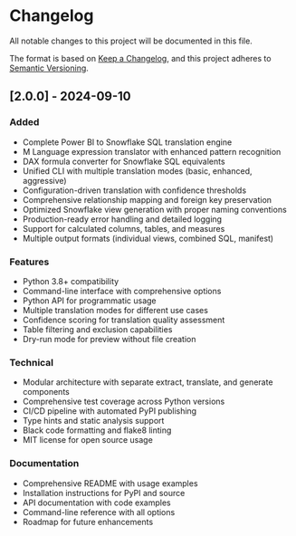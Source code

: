 # Changelog

All notable changes to this project will be documented in this file.

The format is based on [Keep a Changelog](https://keepachangelog.com/en/1.0.0/),
and this project adheres to [Semantic Versioning](https://semver.org/spec/v2.0.0.html).

## [2.0.0] - 2024-09-10

### Added
- Complete Power BI to Snowflake SQL translation engine
- M Language expression translator with enhanced pattern recognition
- DAX formula converter for Snowflake SQL equivalents
- Unified CLI with multiple translation modes (basic, enhanced, aggressive)
- Configuration-driven translation with confidence thresholds
- Comprehensive relationship mapping and foreign key preservation
- Optimized Snowflake view generation with proper naming conventions
- Production-ready error handling and detailed logging
- Support for calculated columns, tables, and measures
- Multiple output formats (individual views, combined SQL, manifest)

### Features
- Python 3.8+ compatibility
- Command-line interface with comprehensive options
- Python API for programmatic usage
- Multiple translation modes for different use cases
- Confidence scoring for translation quality assessment
- Table filtering and exclusion capabilities
- Dry-run mode for preview without file creation

### Technical
- Modular architecture with separate extract, translate, and generate components
- Comprehensive test coverage across Python versions
- CI/CD pipeline with automated PyPI publishing
- Type hints and static analysis support
- Black code formatting and flake8 linting
- MIT license for open source usage

### Documentation
- Comprehensive README with usage examples
- Installation instructions for PyPI and source
- API documentation with code examples
- Command-line reference with all options
- Roadmap for future enhancements